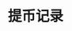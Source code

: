 ---
title: 提币记录
position_number: 3
parameters:
    -
        name:
        content:
content_markdown: |-
    * **URL**：/v1/capital/withdraw/history
    * **Method**：GET
    * **需要登录**：是
    * **需要鉴权**：是

    **请求参数**

    | 参数名称 | 类型 | **是否必需** | 描述 |
    | coin | String | YES | 币种 |
    | startTime | Long | NO | 开始时间 |
    | endTime | Long | NO | 结束时间 |
    | fromId | Long | NO | 查询起始ID |
    | limit | Integer | NO | 查询记录大小 |
    | signature | String | YES | 签名 |
    | timestamp | Long | YES | 调用时间 |

    **提币状态**

    * &nbsp; &nbsp; 0 - 审核中
    * &nbsp; &nbsp; 1 - 审核完成
    * &nbsp; &nbsp; 2 - 提币成功
    * &nbsp; &nbsp; 3 - 审核失败
    * &nbsp; &nbsp; 4 - 提币失败
    * &nbsp; &nbsp; 5 - 提币取消
    * &nbsp; &nbsp; 6 - 链上处理中
    * &nbsp; &nbsp; 7 - 链上处理完成
    * &nbsp; &nbsp; 8 - 链上处理失败
left_code_blocks:
    -
        code_block: |-
            {
                "coin": "USDT",
                "timestamp": 1656913877424,
                "recvWindow": 5000
            }
        title: 请求示例
        language: json
right_code_blocks:
    -
        code_block: |-
            {
                "code": 1,
                "data": [
                    {
                        "id": 1189938193498373,
                        "coin": "USDT",
                        "amount": "10",
                        "address": "TA778a8koXvHPHmhM1rjwUd1rECFdT3LXX",
                        "addressTag": "",
                        "txId": "1234556",
                        "createTime": 1654764465575,
                        "status": 2
                    },
                    {
                        "id": 1189935202320645,
                        "coin": "USDT",
                        "amount": "6",
                        "address": "TA778a8koXvHPHmhM1rjwUd1rECFdT3LXX",
                        "addressTag": "",
                        "createTime": 1654764283009,
                        "status": 4
                    },
                    {
                        "id": 1189931341644037,
                        "coin": "USDT",
                        "amount": "5",
                        "address": "TA778a8koXvHPHmhM1rjwUd1rECFdT3LXX",
                        "addressTag": "",
                        "createTime": 1654764047370,
                        "status": 5
                    }
                ]
            }
        title: 响应
        language: json
    -
        code_block: |-
            {
                "code": 9201,
                "message": "时间间隔不能超过90天"
            }
        title: ERROR
        language: json
---